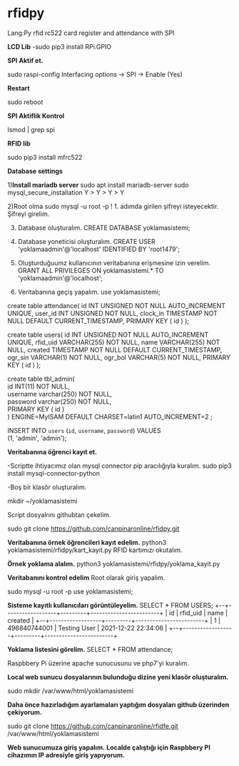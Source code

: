 # rfidpy

Lang:Py
rfid rc522 card register and attendance with SPI

**LCD Lib**
-sudo pip3 install RPi.GPIO

**SPI Aktif et.**

sudo raspi-config
Interfacing options -> SPI -> Enable (Yes)

**Restart**

sudo reboot

**SPI Aktiflik Kontrol**

lsmod | grep spi

**RFID lib**

sudo pip3 install mfrc522

**Database settings**

1)**Install mariadb server**
sudo apt install mariadb-server
sudo mysql_secure_installation
Y > Y > Y > Y

2)Root olma
sudo mysql -u root -p
! 1. adımda girilen şifreyi isteyecektir. Şifreyi girelim.

3) Database oluşturalım.
CREATE DATABASE yoklamasistemi;

4) Database yoneticisi oluşturalım.
CREATE USER 'yoklamaadmin'@'localhost' IDENTIFIED BY 'root1479';

5) Oluşturduğuumz kullanıcının veritabanına erişmesine izin verelim.
GRANT ALL PRIVILEGES ON yoklamasistemi.* TO 'yoklamaadmin'@'localhost';

6) Veritabanına geçiş yapalım.
use yoklamasistemi;

create table attendance(
   id INT UNSIGNED NOT NULL AUTO_INCREMENT UNIQUE,
   user_id INT UNSIGNED NOT NULL,
   clock_in TIMESTAMP NOT NULL DEFAULT CURRENT_TIMESTAMP,
   PRIMARY KEY ( id )
);

create table users(
   id INT UNSIGNED NOT NULL AUTO_INCREMENT UNIQUE,
   rfid_uid VARCHAR(255) NOT NULL,
   name VARCHAR(255) NOT NULL,
   created TIMESTAMP NOT NULL DEFAULT CURRENT_TIMESTAMP,
   ogr_sin VARCHAR(1) NOT NULL,
   ogr_bol VARCHAR(5) NOT NULL,
   PRIMARY KEY ( id )
);

create table tbl_admin(  
  id INT(11) NOT NULL,  
  username varchar(250) NOT NULL,  
  password varchar(250) NOT NULL,  
  PRIMARY KEY ( id )  
 ) ENGINE=MyISAM DEFAULT CHARSET=latin1 AUTO_INCREMENT=2 ;
 
 INSERT INTO `users` (`id`, `username`, `password`) VALUES  
 (1, 'admin', 'admin');  
 
 
 **Veritabanına öğrenci kayıt et.**
 
 -Scriptte ihtiyacımız olan mysql connector pip aracılığıyla kuralım.
 sudo pip3 install mysql-connector-python
 
 -Boş bir klasör oluşturalım.
 
 mkdir ~/yoklamasistemi
 
 Script dosyalrını githubtan çekelim.
 
 sudo git clone https://github.com/canpinaronline/rfidpy.git
 
 
 **Veritabanına örnek öğrencileri kayıt edelim.**
 python3 yoklamasistemi/rfidpy/kart_kayit.py
 RFID kartımızı okutalım.
 
**Örnek yoklama alalım.**
  python3 yoklamasistemi/rfidpy/yoklama_kayit.py

**Veritabanını kontrol edelim**
Root olarak giriş yapalım.

sudo mysql -u root -p
use yoklamasistemi;

**Sisteme kayıtlı kullanıcıları görüntüleyelim.**
SELECT * FROM USERS;
+--+------------------+---------+------------------------+
| id | rfid_uid       | name    | created                |
+--+------------------+---------+------------------------+
|  1 | 496840744001   | Testing User   | 2021-12-22 22:34:06    |
+--+------------------+---------+------------------------+

**Yoklama listesini görelim.**
 SELECT * FROM attendance;
 
 
 Raspbbery Pi üzerine apache sunucusunu ve php7'yi kuralım.
 
 **Local web sunucu dosyalarının bulunduğu dizine yeni klasör oluşturalım.**
 
 sudo  mkdir /var/www/html/yoklamasistemi
 
**Daha önce hazırladığım ayarlamaları yaptığım dosyaları github üzerinden çekiyorum.**

sudo git clone https://github.com/canpinaronline/rfidfe.git /var/www/html/yoklamasistemi

**Web sunucumuza giriş yapalım.**
**Localde çalıştığı için Raspbbery PI cihazımın IP adresiyle giriş yapıyorum.**

